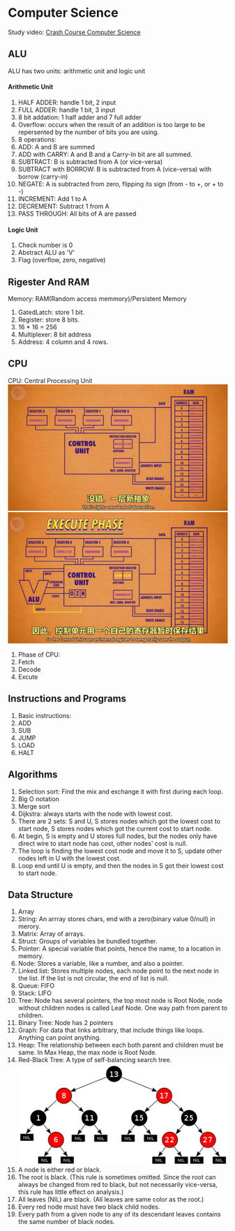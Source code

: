# Computer Science
Study video: [Crash Course Computer Science](https://www.bilibili.com/video/BV1EW411u7th?p=1)
## ALU
ALU has two units: arithmetic unit and logic unit
#### Arithmetic Unit
1. HALF ADDER: handle 1 bit, 2 input
2. FULL ADDER: handle 1 bit, 3 input
3. 8 bit addation: 1 half adder and 7 full adder
3. Overflow: occurs when the result of an addition is too large to be repersented by the number of bits you are using.
4. 8 operations: 
 1. ADD: A and B are summed
 2. ADD with CARRY: A and B and a Carry-In bit are all summed.
 3. SUBTRACT: B is subtracted from A (or vice-versa)
 4. SUBTRACT with BORROW: B is subtracted from A (vice-versa) with borrow (carry-in)
 5. NEGATE: A is subtracted from zero, flipping its sign (from - to +, or + to -)
 6. INCREMENT: Add 1 to A
 7. DECREMENT: Subtract 1 from A
 8. PASS THROUGH: All bits of A are passed

#### Logic Unit
1. Check number is 0
2. Abstract ALU as 'V'
3. Flag (overflow, zero, negative)  

## Rigester And RAM  
Memory: RAM(Random access memmory)/Persistent Memory

1. GatedLatch: store 1 bit.
2. Register: store 8 bits.
3. 16 * 16 = 256
4. Multiplexer: 8 bit address
5. Address: 4 column and 4 rows.

## CPU
CPU: Central Processing Unit
![](./cpu.png)
![](./cpu2.png)

1. Phase of CPU:
 1. Fetch 
 2. Decode 
 3. Excute

## Instructions and Programs
1. Basic instructions:
 1. ADD 
 2. SUB 
 3. JUMP 
 4. LOAD 
 5. HALT

## Algorithms
1. Selection sort: Find the mix and exchange it with first during each loop.
2. Big O notation 
3. Merge sort 
4. Dijkstra: always starts with the node with lowest cost. 
 1. There are 2 sets: S and U, S stores nodes which got the lowest cost to start node, S stores nodes which got the current cost to start node. 
 2. At begin, S is empty and U stores full nodes, but the nodes only have direct wire to start node has cost, other nodes' cost is null. 
 3. The loop is finding the lowest cost node and move it to S, update other nodes left in U with the lowest cost. 
 4. Loop end until U is  empty, and then the nodes in S got their lowest cost to start node. 

 
## Data Structure
 1. Array 
 2. String: An arrray stores chars, end with a zero(binary value 0/null) in merory.
 3. Matrix: Array of arrays. 
 4. Struct: Groups of variables be bundled together.
 5. Pointer: A special variable that points, hence the name, to a location in memory. 
 6. Node: Stores a variable, like a number, and also a pointer.
 7. Linked list: Stores multiple nodes, each node point to the next node in the list. If the list is not circular, the end of list is null.
 8. Queue: FIFO
 9. Stack: LIFO
 10. Tree: Node has several pointers, the top most node is Root Node, node without children nodes is called Leaf Node. One way path from parent to children.
 11. Binary Tree: Node has 2 pointers
 12. Graph: For data that links arbitrary, that include things like loops. Anything can point anything. 
 13. Heap: The relationship between each both parent and children must be same. In Max Heap, the max node is Root Node. 
 14. Red-Black Tree: A type of self-balancing search tree.![](Red-black_tree_example.png)
  1. A node is either red or black.
  2. The root is black. (This rule is sometimes omitted. Since the root can always be changed from red to black, but not necessarily vice-versa, this rule has little effect on analysis.)
  3. All leaves (NIL) are black. (All leaves are same color as the root.)
  4. Every red node must have two black child nodes.
  5. Every path from a given node to any of its descendant leaves contains the same number of black nodes.


 
